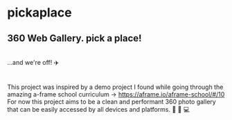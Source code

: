 # pickaplace
## 360 Web Gallery. pick a place! 
<br>...and we're off! ✈️
<br>
<br>
<br> This project was inspired by a demo project I found while going through the amazing a-frame school curriculum -> https://aframe.io/aframe-school/#/10
<br> For now this project aims to be a clean and performant 360 photo gallery that can be easily accessed by all devices and platforms. 📱 🥽 💻
